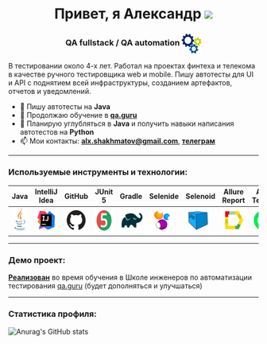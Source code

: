 
<h1 align="center"> Привет, я Александр <img src="https://github.com/blackcater/blackcater/raw/main/images/Hi.gif" height="32"/> </h1>
<h3 align="center"> QA fullstack / QA automation <img width="40" height="40" style="vertical-align:middle" title="Gears" src="media/images/gears.png"> </h3>


В тестировании около 4-х лет. Работал на проектах финтеха и телекома в качестве ручного тестировщика web и mobile. Пишу автотесты для UI и API с поднятием всей инфраструктуры, созданием артефактов, отчетов и уведомлений.

- 🔭 Пишу автотесты на **Java**
- 🌱 Продолжаю обучение в [**qa.guru**](https://qa.guru/)
- 🤔 Планирую углубляться в **Java** и получить навыки написания автотестов на **Python**
- 📫 Мои контакты: [**alx.shakhmatov@gmail.com**](<alx.shakhmatov@gmail.com>), [**телеграм**](https://t.me/Aleksandr_Shh)

---
 ### Используемые инструменты и технологии:


| Java                                                    | IntelliJ  <br>  Idea                                            | GitHub                                                    | JUnit 5                                                   | Gradle                                                    | Selenide                                                    | Selenoid                                                    | Allure<br/>Report                                                | Allure <br> TestOps                                               | Jenkins                                                    | Jira                                                    |                                                    Telegram |
|:--------------------------------------------------------|-----------------------------------------------------------------|-----------------------------------------------------------|-----------------------------------------------------------|-----------------------------------------------------------|-------------------------------------------------------------|-------------------------------------------------------------|------------------------------------------------------------------|-------------------------------------------------------------------|------------------------------------------------------------|---------------------------------------------------------|------------------------------------------------------------:|
| <img height="50" src="media/logo/Java.svg" width="50"/> | <img height="50" src="media/logo/Intelij_IDEA.svg" width="50"/> | <img height="50" src="media/logo/GitHub.svg" width="50"/> | <img height="50" src="media/logo/JUnit5.svg" width="50"/> | <img height="50" src="media/logo/Gradle.svg" width="50"/> | <img height="50" src="media/logo/Selenide.svg" width="50"/> | <img height="50" src="media/logo/Selenoid.svg" width="50"/> | <img height="50" src="media/logo/Allure_Report.svg" width="50"/> | <img height="50" src="media\logo\Allure_TestOps.svg" width="50"/> | <img height="50" src="media/logo/Jenkins.svg" width="50"/> | <img height="50" src="media/logo/Jira.svg" width="50"/> | <img height="50" src="media\logo\Telegram.svg" width="50"/> |

----
### Демо проект:
[**Реализован**](https://github.com/AleksShakhmatov/AleksShakhmatov-HW17_First_Ready_Project) во время обучения в Школе инженеров по автоматизации тестирования [qa.guru](https://qa.guru/)  (будет дополняться и улучшаться)

---
### Статистика профиля:
![Anurag's GitHub stats](https://github-readme-stats.vercel.app/api?username=AleksShakhmatov&theme=github_dark_dimmed&show_icons=true)
